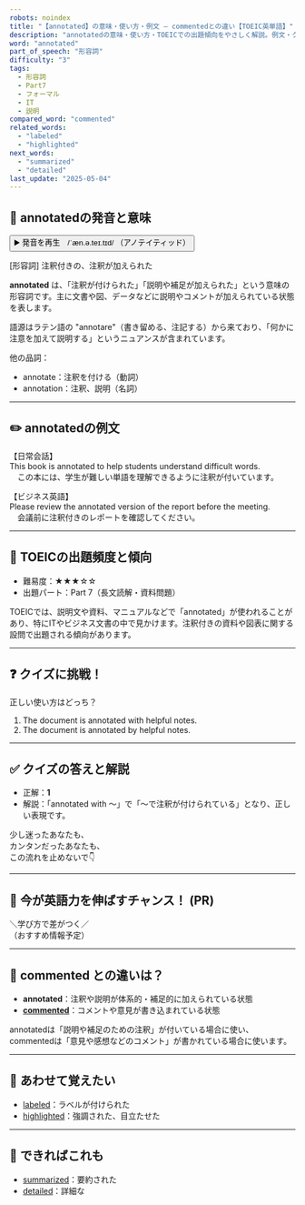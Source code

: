 ```yaml
---
robots: noindex
title: "【annotated】の意味・使い方・例文 ― commentedとの違い【TOEIC英単語】"
description: "annotatedの意味・使い方・TOEICでの出題傾向をやさしく解説。例文・クイズ付きでcommentedとの違いもわかりやすく学べます。"
word: "annotated"
part_of_speech: "形容詞"
difficulty: "3"
tags:
  - 形容詞
  - Part7
  - フォーマル
  - IT
  - 説明
compared_word: "commented"
related_words:
  - "labeled"
  - "highlighted"
next_words:
  - "summarized"
  - "detailed"
last_update: "2025-05-04"
---
```


## 🔰 annotatedの発音と意味

<button class="play-audio" onclick="playTTS('annotated')">
  <span class="play-audio-main">
    ▶️ 発音を再生　/ˈæn.ə.teɪ.tɪd/
  </span>
  <span class="play-audio-sub">
    （アノテイティッド）
  </span>
</button>

[形容詞] 注釈付きの、注釈が加えられた

**annotated** は、「注釈が付けられた」「説明や補足が加えられた」という意味の形容詞です。主に文書や図、データなどに説明やコメントが加えられている状態を表します。

語源はラテン語の "annotare"（書き留める、注記する）から来ており、「何かに注意を加えて説明する」というニュアンスが含まれています。

他の品詞：  
- annotate：注釈を付ける（動詞）
- annotation：注釈、説明（名詞）

---

## ✏️ annotatedの例文

【日常会話】  
This book is annotated to help students understand difficult words.  
　この本には、学生が難しい単語を理解できるように注釈が付いています。

【ビジネス英語】  
Please review the annotated version of the report before the meeting.  
　会議前に注釈付きのレポートを確認してください。

---

## 🎯 TOEICの出題頻度と傾向

- 難易度：★★★☆☆
- 出題パート：Part 7（長文読解・資料問題）

TOEICでは、説明文や資料、マニュアルなどで「annotated」が使われることがあり、特にITやビジネス文書の中で見かけます。注釈付きの資料や図表に関する設問で出題される傾向があります。

---

## ❓ クイズに挑戦！

正しい使い方はどっち？

1. The document is annotated with helpful notes.  
2. The document is annotated by helpful notes.

---

## ✅ クイズの答えと解説

- 正解：**1**
- 解説：「annotated with ～」で「～で注釈が付けられている」となり、正しい表現です。

少し迷ったあなたも、  
カンタンだったあなたも、  
この流れを止めないで👇️

---

## 🚀 今が英語力を伸ばすチャンス！ (PR)

<div class="info-center">
＼学び方で差がつく／<br>  
（おすすめ情報予定）
</div>

---

## 🤔  commented との違いは？

- **annotated**：注釈や説明が体系的・補足的に加えられている状態
- **[commented](/commented)**：コメントや意見が書き込まれている状態

annotatedは「説明や補足のための注釈」が付いている場合に使い、commentedは「意見や感想などのコメント」が書かれている場合に使います。

---

## 🧩 あわせて覚えたい

- [labeled](/labeled)：ラベルが付けられた
- [highlighted](/highlighted)：強調された、目立たせた

---

## 📖 できればこれも

- [summarized](/summarized)：要約された
- [detailed](/detailed)：詳細な

<!-- cvid: aid36_bid15 -->
